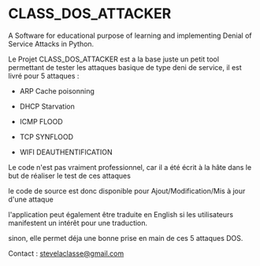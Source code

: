 # CLASS_DOS_ATTACKER
A Software for educational purpose of learning and implementing Denial of Service Attacks in Python.

Le Projet CLASS_DOS_ATTACKER est a la base juste un petit tool permettant de tester les attaques basique de type deni de service, il est livré pour 5 attaques :

- ARP Cache poisonning

- DHCP Starvation

- ICMP FLOOD

- TCP SYNFLOOD

- WIFI DEAUTHENTIFICATION

Le code n'est pas vraiment professionnel, car il a été écrit à la hâte dans le but de réaliser le test de ces attaques

le code de source est donc disponible pour Ajout/Modification/Mis à jour d'une attaque

l'application peut également être traduite en English si les utilisateurs manifestent un intérêt pour une traduction.

sinon, elle permet déja une bonne prise en main de ces 5 attaques DOS.

Contact : stevelaclasse@gmail.com
